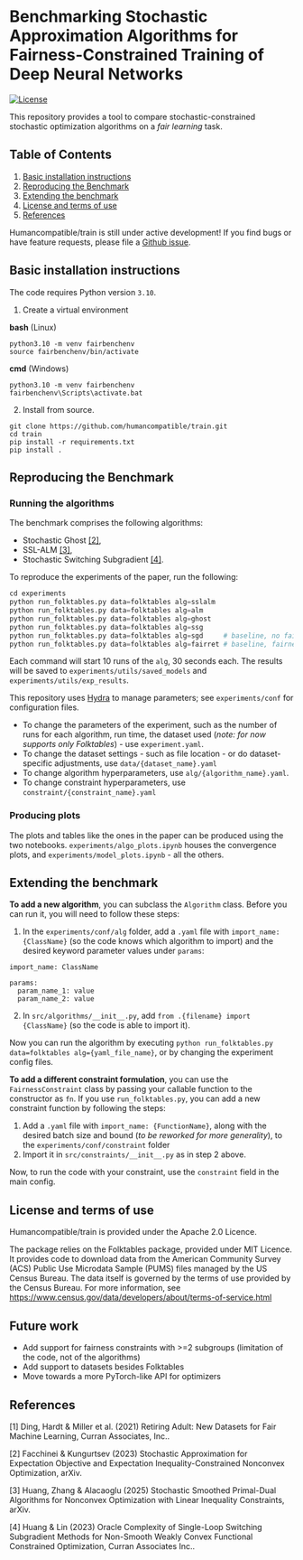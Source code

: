 # Benchmarking Stochastic Approximation Algorithms for Fairness-Constrained Training of Deep Neural Networks

[![License](https://img.shields.io/badge/License-Apache_2.0-blue.svg)](https://opensource.org/licenses/Apache-2.0)

This repository provides a tool to compare stochastic-constrained stochastic optimization algorithms on a _fair learning_ task.

## Table of Contents
1. [Basic installation instructions](#basic-installation-instructions)
2. [Reproducing the Benchmark](#reproducing-the-benchmark)
3. [Extending the benchmark](#extending-the-benchmark) <!-- 6. [Citing humancompatible/train](#Citing-humancompatible/train) -->
4. [License and terms of use](#license-and-terms-of-use)
5. [References](#references)

Humancompatible/train is still under active development! If you find bugs or have feature
requests, please file a
[Github issue](https://github.com/humancompatible/train/issues). 

## Basic installation instructions
The code requires Python version ```3.10```.

1. Create a virtual environment

**bash** (Linux)
```
python3.10 -m venv fairbenchenv
source fairbenchenv/bin/activate
```
**cmd** (Windows)
```
python3.10 -m venv fairbenchenv
fairbenchenv\Scripts\activate.bat
```
2. Install from source.
```
git clone https://github.com/humancompatible/train.git
cd train
pip install -r requirements.txt
pip install .
```
<!-- Install via pip -->
<!-- ``` -->
<!-- pip install folktables -->
<!-- ``` -->

## Reproducing the Benchmark

### Running the algorithms

The benchmark comprises the following algorithms:
- Stochastic Ghost [[2]](#2),
- SSL-ALM [[3]](#3),
- Stochastic Switching Subgradient [[4]](#4).

To reproduce the experiments of the paper, run the following:
``` python
cd experiments
python run_folktables.py data=folktables alg=sslalm
python run_folktables.py data=folktables alg=alm
python run_folktables.py data=folktables alg=ghost
python run_folktables.py data=folktables alg=ssg
python run_folktables.py data=folktables alg=sgd     # baseline, no fairness
python run_folktables.py data=folktables alg=fairret # baseline, fairness with regularizer
```
Each command will start 10 runs of the `alg`, 30 seconds each.
The results will be saved to `experiments/utils/saved_models` and `experiments/utils/exp_results`.
<!-- In the repository, we include the configuration needed to reproduce the experiments in the paper. To do so, go to `experiments` and run `python run_folktables.py data=folktables alg=sslalm`. -->
<!-- Repeat for the other algorithms by changing the `alg` parameter. -->

This repository uses [Hydra](https://hydra.cc/) to manage parameters; see `experiments/conf` for configuration files. 
* To change the parameters of the experiment, such as the number of runs for each algorithm, run time, the dataset used (*note: for now supports only Folktables*) - use `experiment.yaml`. 
* To change the dataset settings - such as file location - or do dataset-specific adjustments, use `data/{dataset_name}.yaml`
* To change algorithm hyperparameters, use `alg/{algorithm_name}.yaml`.
* To change constraint hyperparameters, use `constraint/{constraint_name}.yaml`

<!-- ; it is installed as one of the dependencies. -->
<!-- To learn more about using Hydra, please check out the [official tutorial](https://hydra.cc/docs/tutorials/basic/your_first_app). -->

### Producing plots
The plots and tables like the ones in the paper can be produced using the two notebooks. `experiments/algo_plots.ipynb` houses the convergence plots, and `experiments/model_plots.ipynb` - all the others.

## Extending the benchmark

**To add a new algorithm**, you can subclass the ```Algorithm``` class. Before you can run it, you will need to follow these steps:
1. In the `experiments/conf/alg` folder, add a `.yaml` file with `import_name: {ClassName}` (so the code knows which algorithm to import) and the desired keyword parameter values under `params`:

```
import_name: ClassName

params:
  param_name_1: value
  param_name_2: value
```

2. In `src/algorithms/__init__.py`, add `from .{filename} import {ClassName}` (so the code is able to import it).

Now you can run the algorithm by executing `python run_folktables.py data=folktables alg={yaml_file_name}`, or by changing the experiment config files.

**To add a different constraint formulation**, you can use the `FairnessConstraint` class by passing your callable function to the constructor as `fn`. If you use `run_folktables.py`, you can add a new constraint function by following the steps:

1. Add a `.yaml` file with `import_name: {FunctionName}`, along with the desired batch size and bound (*to be reworked for more generality*), to the `experiments/conf/constraint` folder
2. Import it in `src/constraints/__init__.py` as in step 2 above.

Now, to run the code with your constraint, use the `constraint` field in the main config.

## License and terms of use

Humancompatible/train is provided under the Apache 2.0 Licence.

The package relies on the Folktables package, provided under MIT Licence.
It provides code to download data from the American Community Survey
(ACS) Public Use Microdata Sample (PUMS) files managed by the US Census Bureau.
The data itself is governed by the terms of use provided by the Census Bureau.
For more information, see https://www.census.gov/data/developers/about/terms-of-service.html

<!-- ## Cite this work -->

<!-- If you use this work, we encourage you to cite our paper, and the folktables dataset [[1]](#1). -->

<!-- ``` -->
<!-- @article{ding2021retiring, -->
<!--   title={Retiring Adult: New Datasets for Fair Machine Learning}, -->
<!--   author={Ding, Frances and Hardt, Moritz and Miller, John and Schmidt, Ludwig}, -->
<!--   journal={Advances in Neural Information Processing Systems}, -->
<!--   volume={34}, -->
<!--   year={2021} -->
<!-- } -->
<!-- ``` -->

## Future work

- Add support for fairness constraints with >=2 subgroups (limitation of the code, not of the algorithms)
- Add support to datasets besides Folktables
- Move towards a more PyTorch-like API for optimizers

## References

<a id="1">[1]</a> 
Ding, Hardt & Miller et al. (2021) Retiring Adult: New Datasets for Fair Machine Learning, Curran Associates, Inc..

<a id="2">[2]</a> 
Facchinei & Kungurtsev (2023) Stochastic Approximation for Expectation Objective and Expectation Inequality-Constrained Nonconvex Optimization, arXiv.

<a id="3">[3]</a> 
Huang, Zhang & Alacaoglu (2025) Stochastic Smoothed Primal-Dual Algorithms for Nonconvex Optimization with Linear Inequality Constraints, arXiv.

<a id="4">[4]</a> 
Huang & Lin (2023) Oracle Complexity of Single-Loop Switching Subgradient Methods for Non-Smooth Weakly Convex Functional Constrained Optimization, Curran Associates Inc..

